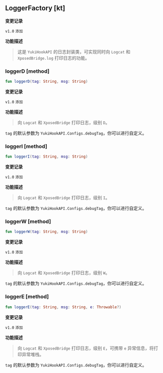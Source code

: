 ## LoggerFactory [kt]

**变更记录**

`v1.0` `添加`

**功能描述**

> 这是 `YukiHookAPI` 的日志封装类，可实现同时向 `Logcat` 和 `XposedBridge.log` 打印日志的功能。

### loggerD [method]

```kotlin
fun loggerD(tag: String, msg: String)
```

**变更记录**

`v1.0` `添加`

**功能描述**

> 向 `Logcat` 和 `XposedBridge` 打印日志，级别 `D`。

`tag` 的默认参数为 `YukiHookAPI.Configs.debugTag`，你可以进行自定义。

### loggerI [method]

```kotlin
fun loggerI(tag: String, msg: String)
```

**变更记录**

`v1.0` `添加`

**功能描述**

> 向 `Logcat` 和 `XposedBridge` 打印日志，级别 `I`。

`tag` 的默认参数为 `YukiHookAPI.Configs.debugTag`，你可以进行自定义。

### loggerW [method]

```kotlin
fun loggerW(tag: String, msg: String)
```

**变更记录**

`v1.0` `添加`

**功能描述**

> 向 `Logcat` 和 `XposedBridge` 打印日志，级别 `W`。

`tag` 的默认参数为 `YukiHookAPI.Configs.debugTag`，你可以进行自定义。

### loggerE [method]

```kotlin
fun loggerE(tag: String, msg: String, e: Throwable?)
```

**变更记录**

`v1.0` `添加`

**功能描述**

> 向 `Logcat` 和 `XposedBridge` 打印日志，级别 `E`，可携带 `e` 异常信息，将打印异常堆栈。

`tag` 的默认参数为 `YukiHookAPI.Configs.debugTag`，你可以进行自定义。